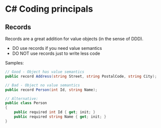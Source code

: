 # C# Coding principals

## Records
Records are a great addition for value objects (in the sense of DDD).

* DO use records if you need value semantics
* DO NOT use records just to write less code

Samples:

```cs
// Good - Object has value semantics
public record Address(string Street, string PostalCode, string City);

// Bad - Object no value semantics
public record Person(int Id, string Name);

// Alternative: 
public class Person 
{
    public required int Id { get; init; }
    public required string Name { get; init; }
}
```
